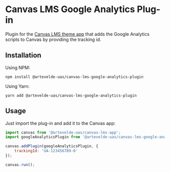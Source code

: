 # Canvas LMS Google Analytics Plug-in

Plugin for the [Canvas LMS theme app](https://github.com/artevelde-uas/canvas-lms-app) that adds the Google Analytics
scripts to Canvas by providing the tracking id.

## Installation

Using NPM:

    npm install @artevelde-uas/canvas-lms-google-analytics-plugin

Using Yarn:

    yarn add @artevelde-uas/canvas-lms-google-analytics-plugin

## Usage

Just import the plug-in and add it to the Canvas app:

```javascript
import canvas from '@artevelde-uas/canvas-lms-app';
import googleAnalyticsPlugin from '@artevelde-uas/canvas-lms-google-analytics-plugin';

canvas.addPlugin(googleAnalyticsPlugin, {
    trackingId: 'UA-123456789-0'
});

canvas.run();
```
